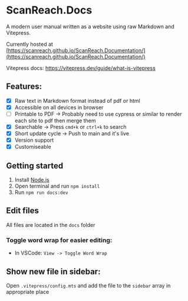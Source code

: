 # ScanReach.Docs

A modern user manual written as a website using raw Markdown and Vitepress.

Currently hosted at [https://scanreach.github.io/ScanReach.Documentation/](https://scanreach.github.io/ScanReach.Documentation/)

Vitepress docs: https://vitepress.dev/guide/what-is-vitepress

## Features:

- [x] Raw text in Markdown format instead of pdf or html
- [x] Accessible on all devices in browser
- [ ] Printable to PDF -> Probably need to use cypress or similar to render each site to pdf then merge them
- [x] Searchable -> Press `cmd+k` or `ctrl+k` to search
- [x] Short update cycle -> Push to main and it's live
- [x] Version support
- [x] Customiseable

## Getting started

1. Install [Node.js](https://nodejs.org/en/download/)
2. Open terminal and run `npm install`
3. Run `npm run docs:dev`

## Edit files

All files are located in the `docs` folder

### Toggle word wrap for easier editing:

- In VSCode: `View -> Toggle Word Wrap`

## Show new file in sidebar:

Open `.vitepress/config.mts` and add the file to the `sidebar` array in appropriate place

